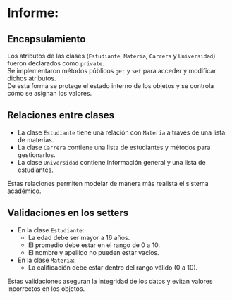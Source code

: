 # Informe:

## Encapsulamiento
Los atributos de las clases (`Estudiante`, `Materia`, `Carrera` y `Universidad`) fueron declarados como `private`.  
Se implementaron métodos públicos `get` y `set` para acceder y modificar dichos atributos.  
De esta forma se protege el estado interno de los objetos y se controla cómo se asignan los valores.

## Relaciones entre clases
- La clase `Estudiante` tiene una relación con `Materia` a través de una lista de materias.
- La clase `Carrera` contiene una lista de estudiantes y métodos para gestionarlos.
- La clase `Universidad` contiene información general y una lista de estudiantes.

Estas relaciones permiten modelar de manera más realista el sistema académico.

## Validaciones en los setters
- En la clase `Estudiante`:
  - La edad debe ser mayor a 16 años.
  - El promedio debe estar en el rango de 0 a 10.
  - El nombre y apellido no pueden estar vacíos.
- En la clase `Materia`:
  - La calificación debe estar dentro del rango válido (0 a 10).

Estas validaciones aseguran la integridad de los datos y evitan valores incorrectos en los objetos.